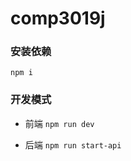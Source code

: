# comp3019j


### 安装依赖

```npm i ```

### 开发模式
* 前端
   ```npm run dev```

* 后端
  ```npm run start-api```
